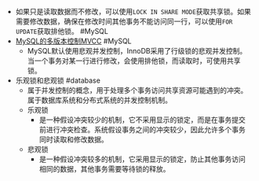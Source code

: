 - 如果只是读取数据而不修改，可以使用`LOCK IN SHARE MODE`获取共享锁。如果需要修改数据，确保在修改时间其他事务不能访问同一行，可以使用`FOR UPDATE`获取排他锁。 #MySQL
- [MySQL的多版本控制MVCC](https://segmentfault.com/a/1190000037557620) #MySQL
	- MySQL默认使用悲观并发控制，InnoDB采用了行级锁的悲观并发控制。当一个事务对某一行进行修改，会使用排他锁，而读取时，可使用共享锁。
- 乐观锁和悲观锁 #database
	- 属于并发控制的概念，用于处理多个事务访问共享资源可能遇到的冲突。属于数据库系统和分布式系统的并发控制机制。
	- 乐观锁
		- 是一种假设冲突较少的机制，它不采用显示的锁定，而是在事务提交前进行冲突检查。系统假设事务之间的冲突较少，因此允许多个事务同时读取和修改数据。
	- 悲观锁
		- 是一种假设冲突较多的机制，它采用显示的锁定，防止其他事务访问相同的数据，其他事务需要等待锁的释放。